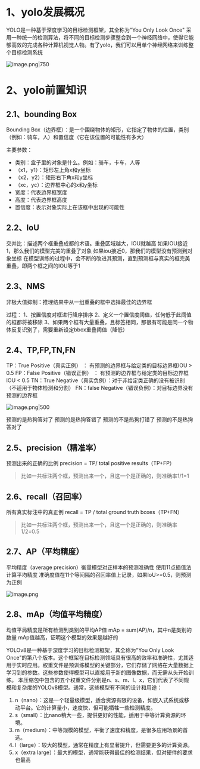
# 1、yolo发展概况
YOLO是一种基于深度学习的目标检测框架，其全称为"You Only Look Once" 采用一种统一的检测算法，将不同的目标检测步骤整合到一个神经网络中，使得它能够高效的完成各种计算机视觉人物。有了yolo，我们可以用单个神经网络来训练整个目标检测系统

![image.png|750](https://yancey-note-img.oss-cn-beijing.aliyuncs.com/20241017093022.png)


# 2、yolo前置知识

## 2.1、bounding Box

Bounding Box（边界框）：是一个围绕物体的矩形，它指定了物体的位置，类别（例如：骑车，人）和置信度（它在该位置的可能性有多大）

主要参数：
- 类别：盒子里的对象是什么。例如：骑车，卡车，人等
- （x1，y1）：矩形左上角x和y坐标
- （x2，y2）：矩形右下角x和y坐标
- （xc，yc）：边界框中心的x和y坐标
- 宽度：代表边界框宽度
- 高度：代表边界框高度
- 置信度：表示对象实际上在该框中出现的可能性


## 2.2、IoU

交并比：描述两个框重叠成都的术语。重叠区域越大，IOU就越高
如果IOU接近1，那么我们的模型完美的重叠了对象
如果iou接近0，那我们的模型没有预测到对象坐标
在模型训练的过程中，会不断的改进其预测，直到预测框与真实的框完美重叠，即两个框之间的IOU等于1

## 2.3、NMS

非极大值抑制：推理结果中从一组重叠的框中选择最佳的边界框

过程：
1、按置信度对框进行降序排序
2、定义一个置信度阈值，任何低于此阈值的框都将被移除
3、如果两个框有大量重叠，且标签相同，那很有可能是同一个物体反复识别了，需要重新设定bbox重叠阈值（降低）

## 2.4、TP,FP,TN,FN

TP：True Positive（真实正例） ： 有预测的边界框与给定类的目标边界框IOU > 0.5
FP：False Positive（错误正例） ： 有预测的边界框与给定类的目标边界框IOU < 0.5
TN：True Negative（真实负例）：对于非给定类正确的没有被识别（不适用于物体检测和分割）
FN：false Negative（错误负例）：对目标边界没有预测的边界框

![image.png|500](https://yancey-note-img.oss-cn-beijing.aliyuncs.com/20241017131432.png)

预测的是热狗答对了
预测的是热狗答错了
预测的不是热狗打错了
预测的不是热狗答对了

## 2.5、precision（精准率）
预测出来的正确的比例
precision = TP/ total positive results（TP+FP）

>比如一共标注两个框，预测出来一个，且这一个是正确的，则准确率1/1=1
## 2.6、recall（召回率）

所有真实标注中的真正例
recall = TP / total ground truth boxes（TP+FN）

>比如一共标注两个框，预测出来一个，且这一个是正确的，则准确率1/2=0.5


## 2.7、AP（平均精度）

平均精度（average precision）衡量模型对正样本的预测准确性
使用11点插值法计算平均精度
准确度值在11个等间隔的召回率值上记录，如果IoU>=0.5，则预测为正例

![image.png](https://yancey-note-img.oss-cn-beijing.aliyuncs.com/20241017140733.png)

## 2.8、mAp（均值平均精度）

均值平局精度是所有检测到类别的平均AP值
mAp = sum(AP)/n，其中n是类别的数量
mAp值越高，证明这个模型的效果是越好的



YOLOv8是一种基于深度学习的目标检测框架，其全称为"You Only Look Once"的第八个版本。这个框架在目标检测领域具有很高的效率和准确性，尤其适用于实时应用。权重文件是预训练模型的关键部分，它们存储了网络在大量数据上学习到的参数。这些参数使得模型可以直接用于新的图像数据，而无需从头开始训练。 本压缩包中包含的五个权重文件分别是n、s、m、l、x，它们代表了不同规模和复杂度的YOLOv8模型。通常，这些模型有不同的设计和用途： 
1. n（nano）：这是一个轻量级模型，适合资源有限的设备，如嵌入式系统或移动平台。它的计算量小，速度快，但可能牺牲一些检测精度。 
2. s（small）：比nano稍大一些，提供更好的性能，适用于中等计算资源的环境。 
3. m（medium）：中等规模的模型，平衡了速度和精度，是很多应用场景的首选。 
4. l（large）：较大的模型，通常在精度上有显著提升，但需要更多的计算资源。 
5. x（extra large）：最大的模型，通常能获得最佳的检测结果，但对硬件的要求也最高